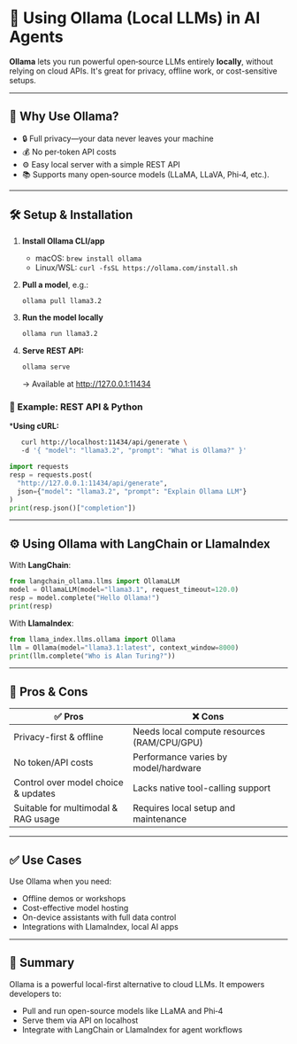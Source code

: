 # 💾 Using Ollama (Local LLMs) in AI Agents

**Ollama** lets you run powerful open‑source LLMs entirely **locally**, without relying on cloud APIs. It's great for privacy, offline work, or cost-sensitive setups.

---

## 🧠 Why Use Ollama?

- 🔒 Full privacy—your data never leaves your machine
- 💰 No per‑token API costs
- ⚙️ Easy local server with a simple REST API
- 📚 Supports many open‑source models (LLaMA, LLaVA, Phi‑4, etc.).

---

## 🛠️ Setup & Installation

1. **Install Ollama CLI/app**  
   - macOS: `brew install ollama`  
   - Linux/WSL: `curl -fsSL https://ollama.com/install.sh` 

2. **Pull a model**, e.g.:  
   ```bash
   ollama pull llama3.2
    ```
3. **Run the model locally**
    ```bash
    ollama run llama3.2
    ```
4. **Serve REST API:**
    ```bash
    ollama serve
    ```
    → Available at http://127.0.0.1:11434

### 🔧 Example: REST API & Python
***Using cURL:**
```bash
   curl http://localhost:11434/api/generate \ 
   -d '{ "model": "llama3.2", "prompt": "What is Ollama?" }'
  ```

```python
import requests
resp = requests.post(
  "http://127.0.0.1:11434/api/generate",
  json={"model": "llama3.2", "prompt": "Explain Ollama LLM"}
)
print(resp.json()["completion"])
``` 
---

## ⚙️ Using Ollama with LangChain or LlamaIndex

With **LangChain**:
```python
from langchain_ollama.llms import OllamaLLM
model = OllamaLLM(model="llama3.1", request_timeout=120.0)
resp = model.complete("Hello Ollama!")
print(resp)
``` 

With **LlamaIndex**:
```python
from llama_index.llms.ollama import Ollama
llm = Ollama(model="llama3.1:latest", context_window=8000)
print(llm.complete("Who is Alan Turing?"))
``` 

---

## 🧩 Pros & Cons

| ✅ Pros                                          | ❌ Cons                                       |
|--------------------------------------------------|-----------------------------------------------|
| Privacy-first & offline                        | Needs local compute resources (RAM/CPU/GPU)  |
| No token/API costs                              | Performance varies by model/hardware         |
| Control over model choice & updates             | Lacks native tool-calling support            |
| Suitable for multimodal & RAG usage            | Requires local setup and maintenance         |

---

## ✅ Use Cases

Use Ollama when you need:
- Offline demos or workshops
- Cost-effective model hosting
- On-device assistants with full data control
- Integrations with LlamaIndex, local AI apps

---

## 📌 Summary

Ollama is a powerful local-first alternative to cloud LLMs. It empowers developers to:
- Pull and run open-source models like LLaMA and Phi‑4
- Serve them via API on localhost
- Integrate with LangChain or LlamaIndex for agent workflows

